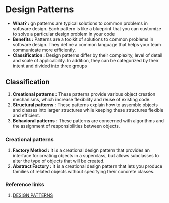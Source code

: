 # Design Patterns

- **What? :** gn patterns are typical solutions to common problems in software design. Each pattern is like a blueprint that you can customize to solve a particular design problem in your code
- **Benefits :** Patterns are a toolkit of solutions to common problems in software design. They define a common language that helps your team communicate more efficiently.
- **Classification :** Design patterns differ by their complexity, level of detail and scale of applicability. In addition, they can be categorized by their intent and divided into three groups

## Classification
1. **Creational patterns :** These patterns provide various object creation mechanisms, which increase flexibility and reuse of existing code.
2. **Structural patterns :** These patterns explain how to assemble objects and classes into larger structures while keeping these structures flexible and efficient.
3. **Behavioral patterns :** These patterns are concerned with algorithms and the assignment of responsibilities between objects.

### Creational patterns
1. **Factory Method :** It is a creational design pattern that provides an interface for creating objects in a superclass, but allows subclasses to alter the type of objects that will be created.
2. **Abstract Factory :** It is a creational design pattern that lets you produce families of related objects without specifying their concrete classes.




### Reference links
1. [DESIGN PATTERNS](https://refactoring.guru/design-patterns)